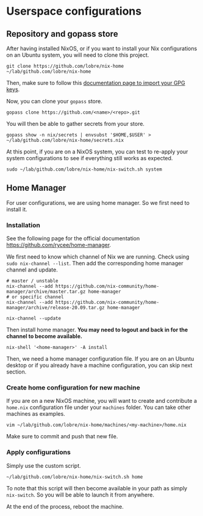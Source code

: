 # Userspace configurations

## Repository and gopass store

After having installed NixOS, or if you want to install your Nix configurations on an Ubuntu system, you will need to clone this project.

```
git clone https://github.com/lobre/nix-home ~/lab/github.com/lobre/nix-home
```

Then, make sure to follow this [documentation page to import your GPG keys](gpg.md).

Now, you can clone your `gopass` store.

```
gopass clone https://github.com/<name>/<repo>.git
```

You will then be able to gather secrets from your store.

```
gopass show -n nix/secrets | envsubst '$HOME,$USER' > ~/lab/github.com/lobre/nix-home/secrets.nix
```

At this point, if you are on a NixOS system, you can test to re-apply your system configurations to see if everything still works as expected.

```
sudo ~/lab/github.com/lobre/nix-home/nix-switch.sh system
```

## Home Manager

For user configurations, we are using home manager. So we first need to install it.

### Installation

See the following page for the official documentation https://github.com/rycee/home-manager.

We first need to know which channel of Nix we are running. Check using `sudo nix-channel --list`. Then add the corresponding home manager channel and update.

```
# master / unstable
nix-channel --add https://github.com/nix-community/home-manager/archive/master.tar.gz home-manager
# or specific channel
nix-channel --add https://github.com/nix-community/home-manager/archive/release-20.09.tar.gz home-manager

nix-channel --update
```

Then install home manager. **You may need to logout and back in for the channel to become available.**

```
nix-shell '<home-manager>' -A install
```

Then, we need a home manager configuration file. If you are on an Ubuntu desktop or if you already have a machine configuration, you can skip next section.

### Create home configuration for new machine

If you are on a new NixOS machine, you will want to create and contribute a `home.nix` configuration file under your `machines` folder. You can take other machines as examples.

```
vim ~/lab/github.com/lobre/nix-home/machines/<my-machine>/home.nix
```

Make sure to commit and push that new file.

### Apply configurations

Simply use the custom script.

```
~/lab/github.com/lobre/nix-home/nix-switch.sh home
```

To note that this script will then become available in your path as simply `nix-switch`. So you will be able to launch it from anywhere.

At the end of the process, reboot the machine.
